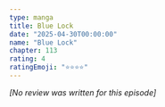 ```yaml
---
type: manga
title: Blue Lock
date: "2025-04-30T00:00:00"
name: "Blue Lock"
chapter: 113
rating: 4
ratingEmoji: "⭐️⭐️⭐️⭐️"
---
```


_[No review was written for this episode]_